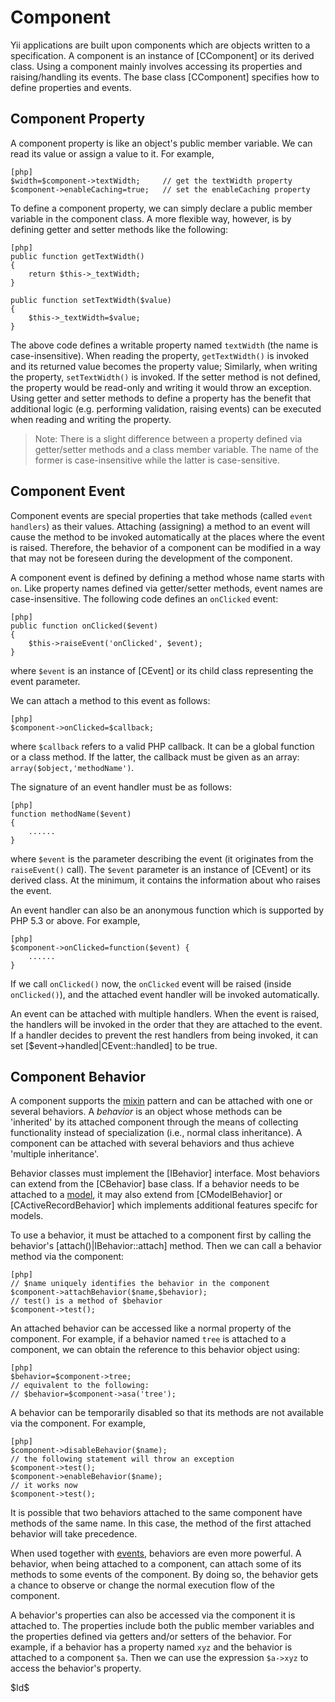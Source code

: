 Component
=========

Yii applications are built upon components which are objects
written to a specification. A component is an instance of
[CComponent] or its derived class. Using a component mainly involves
accessing its properties and raising/handling its events. The base class
[CComponent] specifies how to define properties and events.

Component Property
------------------

A component property is like an object's public member variable. We can
read its value or assign a value to it. For example,

~~~
[php]
$width=$component->textWidth;     // get the textWidth property
$component->enableCaching=true;   // set the enableCaching property
~~~

To define a component property, we can simply declare a public member
variable in the component class. A more flexible way, however, is by
defining getter and setter methods like the following:

~~~
[php]
public function getTextWidth()
{
    return $this->_textWidth;
}

public function setTextWidth($value)
{
    $this->_textWidth=$value;
}
~~~

The above code defines a writable property named `textWidth` (the name is
case-insensitive). When reading the property, `getTextWidth()` is  invoked
and its returned value becomes the property value; Similarly, when writing
the property, `setTextWidth()` is invoked. If the setter method is not
defined, the property would be read-only and writing it would throw an
exception. Using getter and setter methods to define a property has the
benefit that additional logic (e.g. performing validation, raising events)
can be executed when reading and writing the property.

>Note: There is a slight difference between a property defined via getter/setter
methods and a class member variable. The name of the former
is case-insensitive while the latter is case-sensitive.

Component Event
---------------

Component events are special properties that take methods (called `event
handlers`) as their values. Attaching (assigning) a method to an event will
cause the method to be invoked automatically at the places where the event
is raised. Therefore, the behavior of a component can be modified in a way
that may not be foreseen during the development of the component.

A component event is defined by defining a method whose name starts with
`on`. Like property names defined via getter/setter methods, event names are
case-insensitive. The following code defines an `onClicked` event:

~~~
[php]
public function onClicked($event)
{
	$this->raiseEvent('onClicked', $event);
}
~~~

where `$event` is an instance of [CEvent] or its child class representing
the event parameter.

We can attach a method to this event as follows:

~~~
[php]
$component->onClicked=$callback;
~~~

where `$callback` refers to a valid PHP callback. It can be a global
function or a class method. If the latter, the callback must be given as an
array: `array($object,'methodName')`.

The signature of an event handler must be as follows:

~~~
[php]
function methodName($event)
{
    ......
}
~~~

where `$event` is the parameter describing the event (it originates from
the `raiseEvent()` call). The `$event` parameter is an instance of [CEvent] or
its derived class. At the minimum, it contains the information about who
raises the event.

An event handler can also be an anonymous function which is supported by PHP 5.3 or above. For example,

~~~
[php]
$component->onClicked=function($event) {
	......
}
~~~

If we call `onClicked()` now, the `onClicked` event will be raised (inside
`onClicked()`), and the attached event handler will be invoked
automatically.

An event can be attached with multiple handlers. When the event is raised,
the handlers will be invoked in the order that they are attached to the event.
If a handler decides to prevent the rest handlers from being invoked, it can set
[$event->handled|CEvent::handled] to be true.


Component Behavior
------------------

A component supports the [mixin](http://en.wikipedia.org/wiki/Mixin) pattern
and can be attached with one or several behaviors. A *behavior* is an object
whose methods can be 'inherited' by its attached component through the means of collecting
functionality instead of specialization (i.e., normal class inheritance).
A component can be attached with several behaviors and thus achieve 'multiple inheritance'.

Behavior classes must implement the [IBehavior] interface. Most behaviors can
extend from the [CBehavior] base class. If a behavior needs to be attached to
a [model](/doc/guide/basics.model), it may also extend from [CModelBehavior] or
[CActiveRecordBehavior] which implements additional features specifc for models.

To use a behavior, it must be attached to a component first by calling the behavior's
[attach()|IBehavior::attach] method. Then we can call a behavior method via the component:

~~~
[php]
// $name uniquely identifies the behavior in the component
$component->attachBehavior($name,$behavior);
// test() is a method of $behavior
$component->test();
~~~

An attached behavior can be accessed like a normal property of the component.
For example, if a behavior named `tree` is attached to a component, we can
obtain the reference to this behavior object using:

~~~
[php]
$behavior=$component->tree;
// equivalent to the following:
// $behavior=$component->asa('tree');
~~~

A behavior can be temporarily disabled so that its methods are not available via the component.
For example,

~~~
[php]
$component->disableBehavior($name);
// the following statement will throw an exception
$component->test();
$component->enableBehavior($name);
// it works now
$component->test();
~~~

It is possible that two behaviors attached to the same component have methods of the same name.
In this case, the method of the first attached behavior will take precedence.

When used together with [events](/doc/guide/basics.component#component-event), behaviors are even more powerful.
A behavior, when being attached to a component, can attach some of its methods to some events
of the component. By doing so, the behavior gets a chance to observe or change the normal
execution flow of the component.

A behavior's properties can also be accessed via the component it
is attached to. The properties include both the public member variables and the properties defined
via getters and/or setters of the behavior. For example, if a behavior has a property named `xyz`
and the behavior is attached to a component `$a`. Then we can use the expression `$a->xyz` to access
the behavior's property.

<div class="revision">$Id$</div>